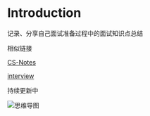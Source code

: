 # Introduction

记录、分享自己面试准备过程中的面试知识点总结

相似链接

[CS-Notes](https://cyc2018.github.io/CS-Notes/)

[interview](https://hadyang.github.io/interview/)

持续更新中

![思维导图](http://assets.processon.com/chart_image/5d175dd3e4b04452ec7e9a98.png)


